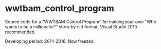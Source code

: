 # wwtbam_control_program
Source code for a "WWTBAM Control Program" for making your own "Who wants to be a millionaire?" show by old format.
Visual Studio 2013 recommended.

Developing period: 2014-2016.
Now freezed.

